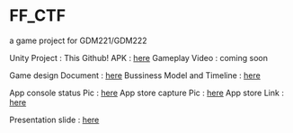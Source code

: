 # FF_CTF
a game project for GDM221/GDM222

Unity Project : This Github!
APK : [here](https://drive.google.com/file/d/1bSt04xO49raSoeTBgFWHvqGvpJeUdrNX/view?usp=drive_link)
Gameplay Video : coming soon

Game design Document : [here](https://bit.ly/3Jx2jGH)
Bussiness Model and Timeline : [here](https://bit.ly/42n9kT1)

App console status Pic : [here](https://drive.google.com/file/d/149eXbjn2HKnSYvzsbdaXa6v5UEOeNMrQ/view?usp=sharing)
App store capture Pic : [here](https://drive.google.com/file/d/18YVyeDEDt0HJat1RJddl9-40UnmcDkuL/view?usp=sharing)
App store Link : [here](https://play.google.com/store/apps/details?id=com.SleepPlus.FF_CTF&hl=th)

Presentation slide : [here](https://bit.ly/3FAQZbl)
